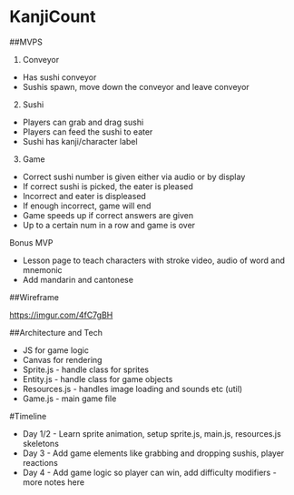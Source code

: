 # KanjiCount

##MVPS
1. Conveyor
- Has sushi conveyor
- Sushis spawn, move down the conveyor and leave conveyor

2. Sushi
- Players can grab and drag sushi
- Players can feed the sushi to eater
- Sushi has kanji/character label


3. Game
- Correct sushi number is given either via audio or by display
- If correct sushi is picked, the eater is pleased
- Incorrect and eater is displeased
- If enough incorrect, game will end
- Game speeds up if correct answers are given
- Up to a certain num in a row and game is over

Bonus MVP
- Lesson page to teach characters with stroke video, audio of word and mnemonic
- Add mandarin and cantonese

##Wireframe

https://imgur.com/4fC7gBH

##Architecture and Tech

- JS for game logic
- Canvas for rendering
- Sprite.js - handle class for sprites
- Entity.js - handle class for game objects
- Resources.js - handles image loading and sounds etc (util)
- Game.js - main game file


#Timeline
- Day 1/2 - Learn sprite animation, setup sprite.js, main.js, resources.js skeletons
- Day 3 - Add game elements like grabbing and dropping sushis, player reactions
- Day 4 - Add game logic so player can win, add difficulty modifiers
 -more notes here